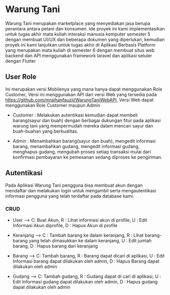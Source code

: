 # Warung Tani

Warung Tani merupakan marketplace yang menyediakan jasa berupa perantara antara petani dan konsumen. Ide proyek ini kami implementasikan untuk tugas akhir mata kuliah interaksi manusia komputer semester 5 dengan membuat UI/UX dan beberapa dokumen yang diperlukan, kemudian proyek ini kami lanjutkan untuk tugas akhir di Aplikasi Berbasis Platform yang merupakan mata kuliah di semester 6 dengan membuat situs web backend dan API menggunakan framework laravel dan aplikasi seluler dengan Flutter

## User Role
Ini merupakan versi Mobilenya yang mana hanya dapat menggunakan Role Customer, Versi ini menggunakan API dari versi Web yang tersedia pada https://github.com/mraihanfauzii/WarungTaniWebAPI, Versi Web dapat menggunakan Role Customer maupun Admin
- Customer : Melakukan autentikasi kemudian dapat membeli barang(sayur dan buah) dengan berbagai dukungan fitur pada aplikasi warung tani yang mempermudah mereka dalam mencari sayur dan buah-buahan yang berkualitas.

- Admin : Menambahkan barang(sayur dan buah), mengedit informasi barang, menambahkan gudang, mengedit informasi gudang, menghapus gudang, mengubah proses setiap transaksi mulai dari konfirmasi pembayaran ke pemesanan sedang diproses ke pengiriman.

## Autentikasi

Pada Aplikasi Warung Tani pengguna bisa membuat akun dengan mendaftar dan melakukan login untuk mengambil serta mengautentikasi informasi pengguna  yang telah terdaftar pada database kami.

### CRUD

- User --> C: Buat Akun, R : Lihat informasi akun di profile, U : Edit Informasi Akun diprofile, D : Hapus Akun di profile

- Keranjang --> C : Tambah barang ke dalam keranjang, R : Lihat barang-barang yang telah dimasukkan ke dalam keranjang, U : Edit jumlah barang, D : Hapus barang dari keranjang

- Barang --> C: Tambah barang, R : Barang dapat dicari di aplikasi, U : Edit Informasi barang dapat dilakukan oleh admin, D : Hapus Barang dapat dilakukan oleh admin

- Gudang --> C: Tambah gudang, R : Gudang dapat di cari di aplikasi, U : Edit Informasi gudang dapat dilakukan oleh admin, D : Hapus gudang dapat dilakukan oleh admin
